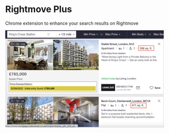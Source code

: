 # Rightmove Plus

Chrome extension to enhance your search results on Rightmove

![demo](readme/demo.jpg)